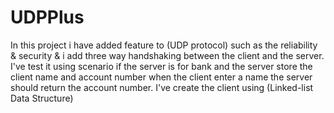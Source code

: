 # UDPPlus
In this project i have added feature to (UDP protocol)  such as the reliability &amp; security &amp; i add three way handshaking between the client and the server. I've test it using scenario if the server is for bank and the server store the client name and account number when the client enter a name the server should return the account number. I've create the client using (Linked-list Data Structure)
